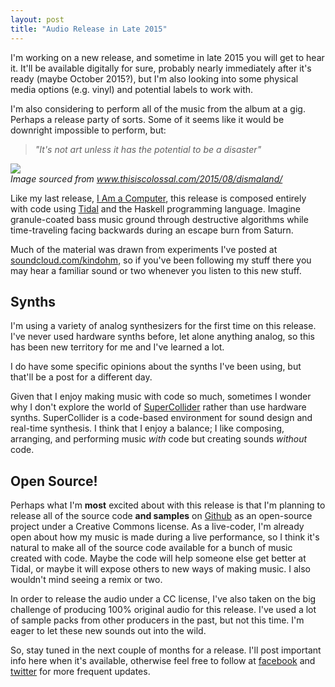 ```yaml
---
layout: post
title: "Audio Release in Late 2015"
---
```


I'm working on a new release, and sometime in late 2015 you will get
to hear it. It'll be available digitally for sure, probably nearly
immediately after it's ready (maybe October 2015?), but I'm also looking into some physical
media options (e.g. vinyl) and potential labels to work with.

I'm also considering to perform all of the music from the album at a gig.
Perhaps a release party of sorts.
Some of it seems like it would be downright impossible to perform, but:

<blockquote class="p"><em>"It's not art unless it has the potential to be a disaster"</em></blockquote>

<p><img src="http://www.thisiscolossal.com/wp-content/uploads/2015/08/disma-3.jpg" /><br/>
<em class="small gray">Image sourced from 
	<a href="//www.thisiscolossal.com/2015/08/dismaland/">www.thisiscolossal.com/2015/08/dismaland/</a></em></p>

Like my last release, <a href="//xylemrecords.bandcamp.com/album/i-am-a-computer">I Am a Computer</a>,
this release is composed entirely with code using <a href="//tidal.lurk.org">Tidal</a> and the
Haskell programming language. Imagine granule-coated bass music ground through destructive algorithms while
time-traveling facing backwards during an escape burn from Saturn.

Much of the material was drawn from experiments I've posted at
<a href="//soundcloud.com/kindohm">soundcloud.com/kindohm</a>, so if you've
been following my stuff there you may hear a familiar sound or
two whenever you listen to this new stuff. 

## Synths

I'm using a variety of analog synthesizers for the first time
on this release. I've never used hardware synths before, let alone
anything analog, so this has been new territory for me and I've
learned a lot. 

I do have some specific opinions about the synths I've been using, but
that'll be a post for a different day.

Given that I enjoy making music with code so much, sometimes I wonder why I
don't explore the world of <a href="//supercollider.github.io/">SuperCollider</a>
rather than use hardware synths. SuperCollider is a code-based environment
for sound design and real-time synthesis. I think that I 
enjoy a balance; I like composing, arranging, and performing music <em>with</em> 
code but creating sounds <em>without</em> code. 

## Open Source!

Perhaps what I'm <strong>most</strong> excited about with this release is that
I'm planning to release all of the source code <strong>and samples</strong> on
<a href="//github.com">Github</a> as an open-source project under a Creative Commons license. 
As a live-coder, I'm already open about how my music is made during a live
performance, so I think it's natural to make all of the source code available for
a bunch of music created with code. Maybe the code will help someone else get
better at Tidal, or maybe it will expose others to new ways of making music. 
I also wouldn't mind seeing a remix or two.

In order to release the audio under a CC license, I've also taken on the
big challenge of producing 100% original audio for this release. I've used
a lot of sample packs from other producers in the past, but not this time.
I'm eager to let these new sounds out into the wild.

So, stay tuned in the next couple of months for a release. I'll post important
info here when it's available, otherwise feel free to follow at
<a href="//facebook.com/kindohm">facebook</a> and <a href="//twitter.com/kindohm">twitter</a>
for more frequent updates.
